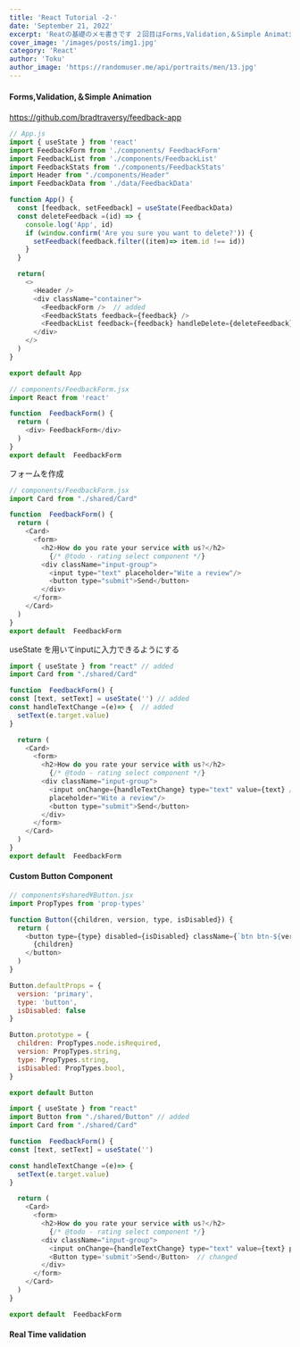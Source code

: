 ```yaml
---
title: 'React Tutorial -2-'
date: 'September 21, 2022'
excerpt: 'Reatの基礎のメモ書きです ２回目はForms,Validation,＆Simple Animationなど学びます'
cover_image: '/images/posts/img1.jpg'
category: 'React'
author: 'Toku'
author_image: 'https://randomuser.me/api/portraits/men/13.jpg'
---
```


<!-- Markdow generator - https://jaspervdj.be/lorem-markdownum/ -->

#### Forms,Validation,＆Simple Animation
https://github.com/bradtraversy/feedback-app

~~~js
// App.js
import { useState } from 'react'
import FeedbackForm from './components/ FeedbackForm'
import FeedbackList from './components/FeedbackList'
import FeedbackStats from './components/FeedbackStats'
import Header from "./components/Header"
import FeedbackData from './data/FeedbackData'

function App() {
  const [feedback, setFeedback] = useState(FeedbackData)
  const deleteFeedback =(id) => {
    console.log('App', id)
    if (window.confirm('Are you sure you want to delete?')) {
      setFeedback(feedback.filter((item)=> item.id !== id))
    }
  }

  return(
    <>
      <Header />
      <div className="container">
        <FeedbackForm />  // added
        <FeedbackStats feedback={feedback} />
        <FeedbackList feedback={feedback} handleDelete={deleteFeedback}/>
      </div>
    </> 
  )
}

export default App
~~~

~~~js
// components/FeedbackForm.jsx
import React from 'react'

function  FeedbackForm() {
  return (
    <div> FeedbackForm</div>
  )
}
export default  FeedbackForm
~~~
フォームを作成
~~~js
// components/FeedbackForm.jsx
import Card from "./shared/Card"

function  FeedbackForm() {
  return (
    <Card> 
      <form>
        <h2>How do you rate your service with us?</h2>
          {/* @todo - rating select component */}
        <div className="input-group">
          <input type="text" placeholder="Wite a review"/>
          <button type="submit">Send</button>
        </div>
      </form>
    </Card>
  )
}
export default  FeedbackForm
~~~
useState を用いてinputに入力できるようにする
~~~js
import { useState } from "react" // added
import Card from "./shared/Card"

function  FeedbackForm() {
const [text, setText] = useState('') // added
const handleTextChange =(e)=> {  // added
  setText(e.target.value)
}

  return (
    <Card> 
      <form>
        <h2>How do you rate your service with us?</h2>
          {/* @todo - rating select component */}
        <div className="input-group">
          <input onChange={handleTextChange} type="text" value={text} // added
          placeholder="Wite a review"/>
          <button type="submit">Send</button>
        </div>
      </form>
    </Card>
  )
}
export default  FeedbackForm
~~~

#### Custom Button Component
~~~js
// components¥shared¥Button.jsx
import PropTypes from 'prop-types'

function Button({children, version, type, isDisabled}) {
  return (
    <button type={type} disabled={isDisabled} className={`btn btn-${version}`}>
      {children}
    </button>
  )
}

Button.defaultProps = {
  version: 'primary',
  type: 'button',
  isDisabled: false
}

Button.prototype = {
  children: PropTypes.node.isRequired,
  version: PropTypes.string,
  type: PropTypes.string,
  isDisabled: PropTypes.bool,
}

export default Button
~~~

~~~js
import { useState } from "react"
import Button from "./shared/Button" // added
import Card from "./shared/Card"

function  FeedbackForm() {
const [text, setText] = useState('')

const handleTextChange =(e)=> {
  setText(e.target.value)
}

  return (
    <Card> 
      <form>
        <h2>How do you rate your service with us?</h2>
          {/* @todo - rating select component */}
        <div className="input-group">
          <input onChange={handleTextChange} type="text" value={text} placeholder="Wite a review"/>
          <Button type='submit'>Send</Button>  // changed
        </div>
      </form>
    </Card>
  )
}

export default  FeedbackForm
~~~

#### Real Time validation
~~~

~~~

~~~

~~~

~~~

~~~

~~~

~~~

~~~

~~~


~~~

~~~

~~~

~~~

~~~

~~~

~~~

~~~

~~~

~~~

~~~

~~~

~~~

~~~


~~~

~~~

~~~

~~~

~~~

~~~

~~~

~~~

~~~

~~~

~~~

~~~

~~~

~~~


~~~

~~~

~~~

~~~

~~~

~~~

~~~

~~~

~~~

~~~

~~~

~~~

~~~

~~~


~~~

~~~

~~~

~~~

~~~

~~~

~~~

~~~

~~~

~~~

~~~

~~~

~~~

~~~


~~~

~~~

~~~

~~~

~~~

~~~

~~~

~~~

~~~

~~~

~~~

~~~

~~~

~~~


~~~

~~~

~~~

~~~

~~~

~~~

~~~

~~~

~~~

~~~

~~~

~~~

~~~

~~~


~~~

~~~

~~~

~~~

~~~

~~~

~~~

~~~

~~~

~~~

~~~

~~~

~~~

~~~


~~~

~~~

~~~

~~~

~~~

~~~

~~~

~~~

~~~

~~~

~~~

~~~

~~~

~~~
